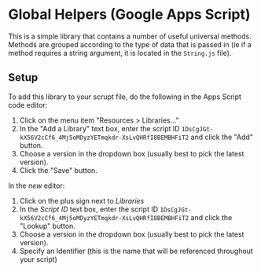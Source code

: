 # Global Helpers (Google Apps Script)

This is a simple library that contains a number of useful universal methods. Methods are grouped according to the type of data that is passed in (ie if a method requires a string argument, it is located in the `String.js` file).

## Setup

To add this library to your scrupt file, do the following in the Apps Script code editor:

1. Click on the menu item "Resources > Libraries..."
2. In the "Add a Library" text box, enter the script ID `1DsCgJGt-kX56V2cCf6_4Mj5oMDyzYETmqkdr-XsLvQHRfI8BEMBHFiT2` and click the "Add" button.
3. Choose a version in the dropdown box (usually best to pick the latest version).
4. Click the "Save" button.

In the _new_ editor:

1. Click on the plus sign next to _Libraries_
2. In the _Script ID_ text box, enter the script ID `1DsCgJGt-kX56V2cCf6_4Mj5oMDyzYETmqkdr-XsLvQHRfI8BEMBHFiT2` and click the "Lookup" button.
3. Choose a version in the dropdown box (usually best to pick the latest version).
4. Specify an Identifier (this is the name that will be referenced throughout your script)
